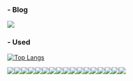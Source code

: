 ### - Blog
<a href="링크"><img src="https://img.shields.io/badge/Velog-20C997?style=flat-square&logo=Velog&logoColor=white"/></a>


### - Used
  
[![Top Langs](https://github-readme-stats.vercel.app/api/top-langs/?username=yevini118&layout=compact)](https://github.com/yevini118/github-readme-stats) 

<div style="display:flex;">
  <img src="https://img.shields.io/badge/Java-007396?style=flat&logo=Java&logoColor=white"/>
  <img src="https://img.shields.io/badge/Python-3776AB?style=flat&logo=Python&logoColor=white"/>
  <img src="https://img.shields.io/badge/C-A8B9CC?style=flat&logo=C&logoColor=white"/>    
  
  <img src="https://img.shields.io/badge/HTML5-E34F26?style=flat&logo=HTML5&logoColor=white"/>
  <img src="https://img.shields.io/badge/CSS3-1572B6?style=flat&logo=CSS3&logoColor=white"/>
  <img src="https://img.shields.io/badge/Thymeleaf-005F0F?style=flat&logo=Thymeleaf&logoColor=white"/>
  <br>
  <img src="https://img.shields.io/badge/MySQL-4479A1?style=flat&logo=MySQL&logoColor=white"/>
  <img src="https://img.shields.io/badge/MariaDB-1F305F?style=flat&logo=MariaDB&logoColor=white"/>
  <img src="https://img.shields.io/badge/Redis-DC382D?style=flat&logo=Redis&logoColor=white"/>
  <img src="https://img.shields.io/badge/MongoDB-47A248?style=flat&logo=MongoDB&logoColor=white"/>
  <br>
  <img src="https://img.shields.io/badge/Spring%20Boot-6DB33F?style=flat&logo=Spring Boot&logoColor=white"/>
  <img src="https://img.shields.io/badge/Django-092E20?style=flat&logo=Django&logoColor=white"/>
  <img src="https://img.shields.io/badge/AWS-232F3E?style=flat&logo=AmazonAWS&logoColor=white"/>
  <img src="https://img.shields.io/badge/Github%20Actions-2088FF?style=flat&logo=GithubActions&logoColor=white"/>
  <br>
  <img src="https://img.shields.io/badge/IntelliJ%20IDEA-000000?style=flat&logo=IntelliJIDEA&logoColor=white"/>
  <img src="https://img.shields.io/badge/Visual%20Studio%20Code-007ACC?style=flat&logo=VisualStudioCode&logoColor=white"/>
  <img src="https://img.shields.io/badge/Github-181717?style=flat&logo=Github&logoColor=white"/>
 </div>
  </div>
  </div>
